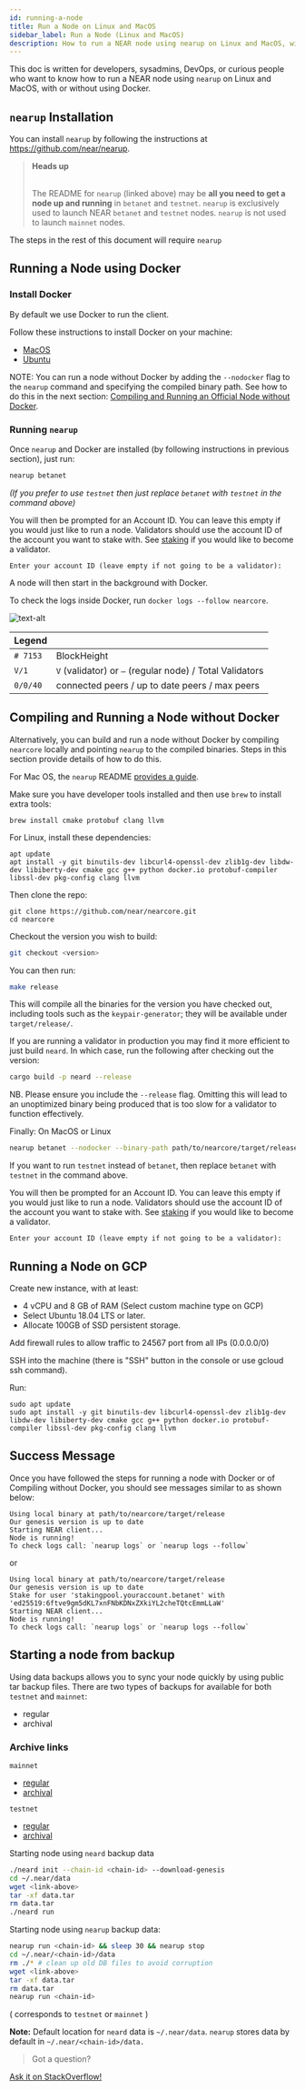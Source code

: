 ```yaml
---
id: running-a-node
title: Run a Node on Linux and MacOS
sidebar_label: Run a Node (Linux and MacOS)
description: How to run a NEAR node using nearup on Linux and MacOS, with or without using Docker
---
```


This doc is written for developers, sysadmins, DevOps, or curious people who want to know how to run a NEAR node using `nearup` on Linux and MacOS, with or without using Docker.


## `nearup` Installation
You can install `nearup` by following the instructions at https://github.com/near/nearup.

<blockquote class="info">
<strong>Heads up</strong><br><br>

The README for `nearup` (linked above) may be **all you need to get a node up and running** in `betanet` and `testnet`. `nearup` is exclusively used to launch NEAR `betanet` and `testnet` nodes. `nearup` is not used to launch `mainnet` nodes.

</blockquote>

The steps in the rest of this document will require `nearup`


## Running a Node using Docker

### Install Docker

By default we use Docker to run the client.

Follow these instructions to install Docker on your machine:

* [MacOS](https://docs.docker.com/docker-for-mac/install/)
* [Ubuntu](https://docs.docker.com/install/linux/docker-ce/ubuntu/)

NOTE: You can run a node without Docker by adding the `--nodocker` flag to the `nearup` command and specifying the compiled binary path. See how to do this in the next section: [Compiling and Running an Official Node without Docker](/docs/develop/node/validator/running-a-node#compiling-and-running-official-node-testnetbetanet-without-docker).

### Running `nearup`


Once `nearup` and Docker are installed (by following instructions in previous section), just run:

```sh
nearup betanet
```

_(If you prefer to use `testnet` then just replace `betanet` with `testnet` in the command above)_


You will then be prompted for an Account ID. You can leave this empty if you would just like to run a node. Validators should use the account ID of the account you want to stake with. See [staking](/docs/validator/staking) if you would like to become a validator.

```text
Enter your account ID (leave empty if not going to be a validator):
```

A node will then start in the background with Docker.

To check the logs inside Docker, run `docker logs --follow nearcore`.

![text-alt](assets/docker-logs.png)


| Legend   |                                                            |
| :------- | :--------------------------------------------------------- |
| `# 7153` | BlockHeight                                                |
| `V/1`    | `V` (validator) or  `—`  (regular node) / Total Validators |
| `0/0/40` | connected peers / up to date peers / max peers             |



## Compiling and Running a Node without Docker

Alternatively, you can build and run a node without Docker by compiling `nearcore` locally and pointing `nearup` to the compiled binaries. Steps in this section provide details of how to do this.

For Mac OS, the `nearup` README [provides a guide](https://github.com/near/nearup#run-nearup-on-macos).

Make sure you have developer tools installed and then use `brew` to install extra tools:

```text
brew install cmake protobuf clang llvm
```

For Linux, install these dependencies:

```text
apt update
apt install -y git binutils-dev libcurl4-openssl-dev zlib1g-dev libdw-dev libiberty-dev cmake gcc g++ python docker.io protobuf-compiler libssl-dev pkg-config clang llvm
```

Then clone the repo:

```text
git clone https://github.com/near/nearcore.git
cd nearcore
```
Checkout the version you wish to build:

```bash
git checkout <version>
```

You can then run:

```bash
make release
```

This will compile all the binaries for the version you have checked out, including tools such as the `keypair-generator`; they will be available under `target/release/`.

If you are running a validator in production you may find it more efficient to just build `neard`. In which case, run the following after checking out the version:

```bash
cargo build -p neard --release
```

NB. Please ensure you include the `--release` flag. Omitting this will lead to an unoptimized binary being produced that is too slow for a validator to function effectively.

Finally:
On MacOS or Linux

```bash
nearup betanet --nodocker --binary-path path/to/nearcore/target/release
```

If you want to run `testnet` instead of `betanet`, then replace `betanet` with `testnet` in the command above.

You will then be prompted for an Account ID. You can leave this empty if you would just like to run a node. Validators should use the account ID of the account you want to stake with. See [staking](/docs/validator/staking) if you would like to become a validator.

```text
Enter your account ID (leave empty if not going to be a validator):
```

## Running a Node on GCP

Create new instance, with at least:

* 4 vCPU and 8 GB of RAM (Select custom machine type on GCP)
* Select Ubuntu 18.04 LTS or later.
* Allocate 100GB of SSD persistent storage.

Add firewall rules to allow traffic to 24567 port from all IPs (0.0.0.0/0)

SSH into the machine (there is "SSH" button in the console or use gcloud ssh command).

Run:

```text
sudo apt update
sudo apt install -y git binutils-dev libcurl4-openssl-dev zlib1g-dev libdw-dev libiberty-dev cmake gcc g++ python docker.io protobuf-compiler libssl-dev pkg-config clang llvm
```

## Success Message

Once you have followed the steps for running a node with Docker or of Compiling without Docker, you should see messages similar to as shown below:


```text
Using local binary at path/to/nearcore/target/release
Our genesis version is up to date
Starting NEAR client...
Node is running!
To check logs call: `nearup logs` or `nearup logs --follow`
```

or

```text
Using local binary at path/to/nearcore/target/release
Our genesis version is up to date
Stake for user 'stakingpool.youraccount.betanet' with 'ed25519:6ftve9gm5dKL7xnFNbKDNxZXkiYL2cheTQtcEmmLLaW'
Starting NEAR client...
Node is running!
To check logs call: `nearup logs` or `nearup logs --follow`
```

## Starting a node from backup
Using data backups allows you to sync your node quickly by using public tar backup files. There are two types of backups for available for both `testnet` and `mainnet`:
- regular 
- archival 

### Archive links

`mainnet` 
  - [regular](https://near-protocol-public.s3.ca-central-1.amazonaws.com/backups/mainnet/rpc/data.tar)
  - [archival](https://near-protocol-public.s3.ca-central-1.amazonaws.com/backups/mainnet/archive/data.tar)

`testnet`
  - [regular](https://near-protocol-public.s3.ca-central-1.amazonaws.com/backups/testnet/rpc/data.tar)
  - [archival](https://near-protocol-public.s3.ca-central-1.amazonaws.com/backups/testnet/archive/data.tar)

Starting node using `neard` backup data 

```bash
./neard init --chain-id <chain-id> --download-genesis
cd ~/.near/data
wget <link-above>
tar -xf data.tar
rm data.tar
./neard run
```

Starting node using `nearup` backup data:

```bash
nearup run <chain-id> && sleep 30 && nearup stop
cd ~/.near/<chain-id>/data
rm ./* # clean up old DB files to avoid corruption
wget <link-above>
tar -xf data.tar
rm data.tar
nearup run <chain-id> 
```

( <chain-id> corresponds to `testnet` or `mainnet` )

**Note:** Default location for `neard` data is `~/.near/data`. `nearup` stores data by default in `~/.near/<chain-id>/data.`

>Got a question?
<a href="https://stackoverflow.com/questions/tagged/nearprotocol">
  <h8>Ask it on StackOverflow!</h8></a>

